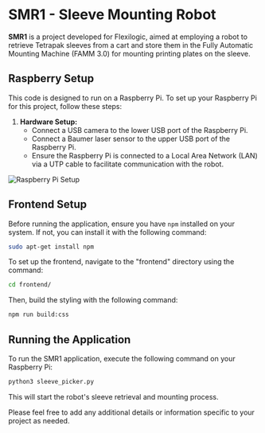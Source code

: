# SMR1 - Sleeve Mounting Robot

**SMR1** is a project developed for Flexilogic, aimed at employing a robot to retrieve Tetrapak sleeves from a cart and store them in the Fully Automatic Mounting Machine (FAMM 3.0) for mounting printing plates on the sleeve.

## Raspberry Setup

This code is designed to run on a Raspberry Pi. To set up your Raspberry Pi for this project, follow these steps:

1. **Hardware Setup:**
   - Connect a USB camera to the lower USB port of the Raspberry Pi.
   - Connect a Baumer laser sensor to the upper USB port of the Raspberry Pi.
   - Ensure the Raspberry Pi is connected to a Local Area Network (LAN) via a UTP cable to facilitate communication with the robot.

![Raspberry Pi Setup](https://github.com/DanielPaans/SMR1/assets/62547903/45953502-6eb6-4a91-8348-f84fd5e4c96c)

## Frontend Setup

Before running the application, ensure you have `npm` installed on your system. If not, you can install it with the following command:

```bash
sudo apt-get install npm
```

To set up the frontend, navigate to the "frontend" directory using the command:

```bash
cd frontend/
```

Then, build the styling with the following command:

```bash
npm run build:css
```

## Running the Application

To run the SMR1 application, execute the following command on your Raspberry Pi:

```bash
python3 sleeve_picker.py
```

This will start the robot's sleeve retrieval and mounting process.

Please feel free to add any additional details or information specific to your project as needed.
